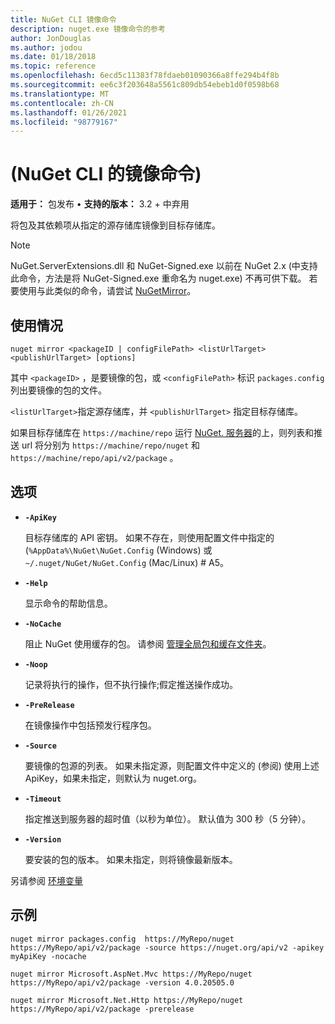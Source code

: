 ```yaml
---
title: NuGet CLI 镜像命令
description: nuget.exe 镜像命令的参考
author: JonDouglas
ms.author: jodou
ms.date: 01/18/2018
ms.topic: reference
ms.openlocfilehash: 6ecd5c11383f78fdaeb01090366a8ffe294b4f8b
ms.sourcegitcommit: ee6c3f203648a5561c809db54ebeb1d0f0598b68
ms.translationtype: MT
ms.contentlocale: zh-CN
ms.lasthandoff: 01/26/2021
ms.locfileid: "98779167"
---
```

# <a name="mirror-command-nuget-cli"></a> (NuGet CLI 的镜像命令) 

**适用于：** 包发布 &bullet; **支持的版本：** 3.2 + 中弃用

将包及其依赖项从指定的源存储库镜像到目标存储库。

> [!NOTE]
> NuGet.ServerExtensions.dll 和 NuGet-Signed.exe 以前在 NuGet 2.x (中支持此命令，方法是将 NuGet-Signed.exe 重命名为 nuget.exe) 不再可供下载。 若要使用与此类似的命令，请尝试 [NuGetMirror](https://www.nuget.org/packages/NuGetMirror/)。

## <a name="usage"></a>使用情况

```cli
nuget mirror <packageID | configFilePath> <listUrlTarget> <publishUrlTarget> [options]
```

其中 `<packageID>` ，是要镜像的包，或 `<configFilePath>` 标识 `packages.config` 列出要镜像的包的文件。

`<listUrlTarget>`指定源存储库，并 `<publishUrlTarget>` 指定目标存储库。

如果目标存储库在 `https://machine/repo` 运行 [NuGet. 服务器](../../hosting-packages/nuget-server.md)的上，则列表和推送 url 将分别为 `https://machine/repo/nuget` 和 `https://machine/repo/api/v2/package` 。

## <a name="options"></a>选项

- **`-ApiKey`**

  目标存储库的 API 密钥。 如果不存在，则使用配置文件中指定的 (`%AppData%\NuGet\NuGet.Config` (Windows) 或 `~/.nuget/NuGet/NuGet.Config` (Mac/Linux) # A5。

- **`-Help`**

  显示命令的帮助信息。

- **`-NoCache`**

  阻止 NuGet 使用缓存的包。 请参阅 [管理全局包和缓存文件夹](../../consume-packages/managing-the-global-packages-and-cache-folders.md)。

- **`-Noop`**

  记录将执行的操作，但不执行操作;假定推送操作成功。

- **`-PreRelease`**

  在镜像操作中包括预发行程序包。

- **`-Source`**

  要镜像的包源的列表。 如果未指定源，则配置文件中定义的 (参阅) 使用上述 ApiKey，如果未指定，则默认为 nuget.org。

- **`-Timeout`**

  指定推送到服务器的超时值（以秒为单位）。 默认值为 300 秒（5 分钟）。

- **`-Version`**

  要安装的包的版本。 如果未指定，则将镜像最新版本。

另请参阅 [环境变量](cli-ref-environment-variables.md)

## <a name="examples"></a>示例

```cli
nuget mirror packages.config  https://MyRepo/nuget https://MyRepo/api/v2/package -source https://nuget.org/api/v2 -apikey myApiKey -nocache

nuget mirror Microsoft.AspNet.Mvc https://MyRepo/nuget https://MyRepo/api/v2/package -version 4.0.20505.0

nuget mirror Microsoft.Net.Http https://MyRepo/nuget https://MyRepo/api/v2/package -prerelease
```
